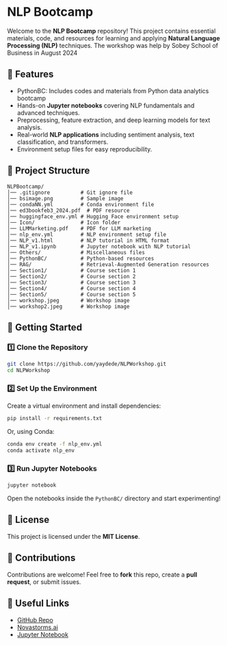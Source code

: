 # NLP Bootcamp

Welcome to the **NLP Bootcamp** repository! This project contains essential materials, code, and resources for learning and applying **Natural Language Processing (NLP)** techniques.
The workshop was help by Sobey School of Business in August 2024

## 📌 Features
- PythonBC: Includes codes and materials from Python data analytics bootcamp
- Hands-on **Jupyter notebooks** covering NLP fundamentals and advanced techniques.
- Preprocessing, feature extraction, and deep learning models for text analysis.
- Real-world **NLP applications** including sentiment analysis, text classification, and transformers.
- Environment setup files for easy reproducibility.

## 📂 Project Structure
```
NLPBootcamp/
│── .gitignore          # Git ignore file
│── bsimage.png         # Sample image
│── condaNN.yml         # Conda environment file
│── ed3bookfeb3_2024.pdf  # PDF resource
│── huggingface_env.yml # Hugging Face environment setup
│── Icon/               # Icon folder
│── LLMMarketing.pdf    # PDF for LLM marketing
│── nlp_env.yml         # NLP environment setup file
│── NLP_v1.html         # NLP tutorial in HTML format
│── NLP_v1.ipynb        # Jupyter notebook with NLP tutorial
│── Others/             # Miscellaneous files
│── PythonBC/           # Python-based resources
│── RAG/                # Retrieval-Augmented Generation resources
│── Section1/           # Course section 1
│── Section2/           # Course section 2
│── Section3/           # Course section 3
│── Section4/           # Course section 4
│── Section5/           # Course section 5
│── workshop.jpeg       # Workshop image
│── workshop2.jpeg      # Workshop image
```

## 🚀 Getting Started
### 1️⃣ Clone the Repository
```bash
git clone https://github.com/yaydede/NLPWorkshop.git
cd NLPWorkshop
```

### 2️⃣ Set Up the Environment
Create a virtual environment and install dependencies:
```bash
pip install -r requirements.txt
```
Or, using Conda:
```bash
conda env create -f nlp_env.yml
conda activate nlp_env
```

### 3️⃣ Run Jupyter Notebooks
```bash
jupyter notebook
```
Open the notebooks inside the `PythonBC/` directory and start experimenting!

## 📜 License
This project is licensed under the **MIT License**.

## 🤝 Contributions
Contributions are welcome! Feel free to **fork** this repo, create a **pull request**, or submit issues.

## 🔗 Useful Links
- [GitHub Repo](https://github.com/yaydede/NLPWorkshop)
- [Novastorms.ai](https://novastorms.ai)
- [Jupyter Notebook](https://jupyter.org/)
